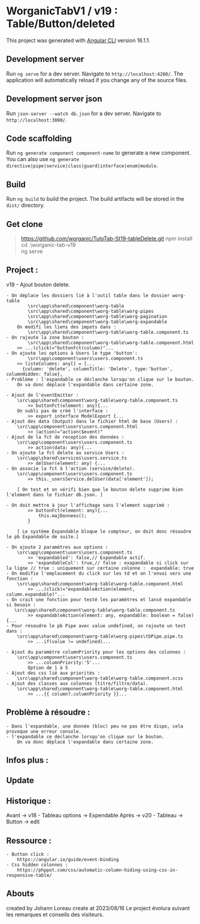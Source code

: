 # WorganicTabV1 / v19 : Table/Button/deleted

This project was generated with [Angular CLI](https://github.com/angular/angular-cli) version 16.1.1.

## Development server

Run `ng serve` for a dev server. Navigate to `http://localhost:4200/`. The application will automatically reload if you change any of the source files.


## Development server json

Run `json-server --watch db.json` for a dev server. Navigate to `http://localhost:3000/`.

## Code scaffolding

Run `ng generate component component-name` to generate a new component. You can also use `ng generate directive|pipe|service|class|guard|interface|enum|module`.

## Build

Run `ng build` to build the project. The build artifacts will be stored in the `dist/` directory.

## Get clone 
> https://github.com/worganic/TutoTab-St19-tableDelete.git
> npm install
> cd .\worganic-tab-v19\
> ng serve

## Project :
v19 - Ajout bouton delete.

    - On déplace les dossiers lié à l'outil table dans le dossier worg-table
            \src\app\shared\component\worg-table
            \src\app\shared\component\worg-table\worg-pipes
            \src\app\shared\component\worg-table\worg-pagination
            \src\app\shared\component\worg-table\worg-expandable
        On modifi les liens des impots dans :
            \src\app\shared\component\worg-table\worg-table.component.ts
    - On rajoute la zone bouton :
            \src\app\shared\component\worg-table\worg-table.component.html
        >> ...(click)="buttonFct(column)"...
    - On ajoute les options à Users le type 'button':
            \src\app\component\users\users.component.ts
        >> listeColumns: any[] = [...
          {column: 'delete', columnTitle: 'Delete', type:'button', columnHidden: false},
    - Problème : l'expandable ce déclanche lorsqu'on clique sur le bouton.
        On va donc déplacé l'expandable dans certaine zone.

    - Ajout de l'eventEmitter :
        \src\app\shared\component\worg-table\worg-table.component.ts
            >> buttonFct(element: any){...
        On oubli pas de créé l'interface :
            >> export interface ModelExport {...
    - Ajout des data (Output) dans le fichier html de base (Users) :
        \src\app\component\users\users.component.html
            >> (action)="action($event)"
    - Ajout de la fct de reception des données :
        \src\app\component\users\users.component.ts
            >> action(data: any){...
    - On ajoute la fct delete au service Users :
        \src\app\shared\services\users.service.ts
            >> delUser(element: any) {...
    - On associe la fct à l'action (service/delete).
        \src\app\component\users\users.component.ts
            >> this._usersService.delUser(data['element']);

        [ On test et on vérifi bien que le bouton delete supprime bien l'element dans le fichier db.json. ]

    - On doit mettre à jour l'affichage sans l'element supprimé :
            >> buttonFct(element: any){...
                this.majDonnees();
            }

        [ Le système Expandable bloque le compteur, on doit donc résoudre le pb Expandable de suite.]

    - On ajoute 2 paramètres aux options :
        \src\app\component\users\users.component.ts
            >> 'expandabled': false,// Expandable actif.
            >> 'expandableCol': true,// false : exapandable si click sur la ligne // true : uniquement sur certaine colonne :  expandable: true
    - On modifie l'emplacement du click sur les td et on l'envoi vers une fonction :
        \src\app\shared\component\worg-table\worg-table.component.html
            >> ...(click)="expandableAction(element, column.expandable)"...
    - On crait une fonction pour testé les paramètres et lancé expandable si besoin :
       \src\app\shared\component\worg-table\worg-table.component.ts
            >> expandableAction(element: any, expandable: boolean = false){...
    - Pour résoudre le pb Pipe avec value undefined, on rajoute un test dans :
        \src\app\shared\component\worg-table\worg-pipes\tbPipe.pipe.ts
            >> ...if(value != undefined)...

    - Ajout du paramètre columnPriority pour les options des colonnes :
        \src\app\component\users\users.component.ts
            >> ...columnPriority:'5'...
            Option de 1 à 5
    - Ajout des css lié aux priorités :
        \src\app\shared\component\worg-table\worg-table.component.scss
    - Ajout des classes aux colonnes (titre/filtre/data).
        \src\app\shared\component\worg-table\worg-table.component.html
            >> ...{{ column?.columnPriority }}...


## Problème à résoudre :
    - Dans l'expandable, une donnée (bloc) peu ne pas être dispo, cela provoque une erreur console.
    - l'expandable ce déclanche lorsqu'on clique sur le bouton.
        On va donc déplacé l'expandable dans certaine zone.
    

## Infos plus :
   
## Update

## Historique :
Avant -> v18 - Tableau options -> Expendable
Après -> v20 - Tableau -> Button -> edit

## Ressource :
    - Button click :
        https://angular.io/guide/event-binding
    - Css hidden colonnes :
        https://phppot.com/css/automatic-column-hiding-using-css-in-responsive-table/

## Abouts
created by Johann Loreau
create at 2023/08/16
Le project évolura suivant les remarques et conseils des visiteurs.